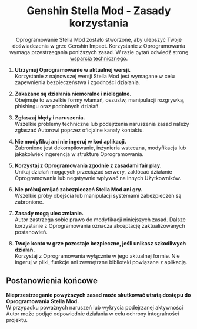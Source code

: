 [//]: # (Title: Zasady korzystania z Genshin Stella Mod – bezpieczne modyfikacje dla lepszej rozgrywki)
[//]: # (Description: Zapoznaj się z oficjalnymi zasadami korzystania z Genshin Stella Mod. Korzystaj bezpiecznie z modyfikacji takich jak ReShade i 3DMigoto, przestrzegając zasad bezpieczeństwa i dobrych praktyk.)
[//]: # (Tags: Genshin Stella Mod, Zasady korzystania, Mody Genshin Impact, Bezpieczne modowanie, ReShade, Odblokowanie FPS, 3DMigoto, Ulepszanie rozgrywki, Zgodność z HoYoverse, Zasady bezpieczeństwa modów)
[//]: # (Canonical: /genshin-stella-mod/docs?page=terms-of-use)
[//]: # (Contributors: Sefinek)

<div align="center">
    <h1>Genshin Stella Mod - Zasady korzystania</h1>
    Oprogramowanie Stella Mod zostało stworzone, aby ulepszyć Twoje doświadczenia w grze Genshin Impact.  
    Korzystanie z Oprogramowania wymaga przestrzegania poniższych zasad.  
    W razie pytań odwiedź stronę <a href="https://sefinek.net/genshin-stella-mod/docs?page=support">wsparcia technicznego</a>.
</div>

1. **Utrzymuj Oprogramowanie w aktualnej wersji.**  
   Korzystanie z najnowszej wersji Stella Mod jest wymagane w celu zapewnienia bezpieczeństwa i zgodności działania.

2. **Zakazane są działania niemoralne i nielegalne.**  
   Obejmuje to wszelkie formy włamań, oszustw, manipulacji rozgrywką, phishingu oraz podobnych działań.

3. **Zgłaszaj błędy i naruszenia.**  
   Wszelkie problemy techniczne lub podejrzenia naruszenia zasad należy zgłaszać Autorowi poprzez oficjalne kanały kontaktu.

4. **Nie modyfikuj ani nie ingeruj w kod aplikacji.**  
   Zabronione jest dekompilowanie, inżynieria wsteczna, modyfikacja lub jakakolwiek ingerencja w strukturę Oprogramowania.

5. **Korzystaj z Oprogramowania zgodnie z zasadami fair play.**  
   Unikaj działań mogących przeciążać serwery, zakłócać działanie Oprogramowania lub negatywnie wpływać na innych Użytkowników.

6. **Nie próbuj omijać zabezpieczeń Stella Mod ani gry.**  
   Wszelkie próby obejścia lub manipulacji systemami zabezpieczeń są zabronione.

7. **Zasady mogą ulec zmianie.**  
   Autor zastrzega sobie prawo do modyfikacji niniejszych zasad. Dalsze korzystanie z Oprogramowania oznacza akceptację zaktualizowanych postanowień.

8. **Twoje konto w grze pozostaje bezpieczne, jeśli unikasz szkodliwych działań.**  
   Korzystaj z Oprogramowania wyłącznie w jego aktualnej formie. Nie ingeruj w pliki, funkcje ani zewnętrzne biblioteki powiązane z aplikacją.

## Postanowienia końcowe <!-- {#final-agreement} -->
**Nieprzestrzeganie powyższych zasad może skutkować utratą dostępu do Oprogramowania Stella Mod.**  
W przypadku poważnych naruszeń lub wykrycia podejrzanej aktywności Autor może podjąć odpowiednie działania w celu ochrony integralności projektu.
